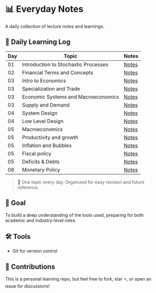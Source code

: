 # 📊 Everyday Notes

A daily collection of lecture notes and learnings.

## 📆 Daily Learning Log

| Day | Topic | Notes |
|-----|-------|-------|
| 01  | Introduction to Stochastic Processes | [Notes](math/stochastic_process.txt) |
| 02  | Financial Terms and Concepts | [Notes](finance/finance_concepts.txt) |
| 03  | Intro to Economics | [Notes](economics/intro_to_econn.md) |
| 03  | Specialization and Trade | [Notes](economics/specialization_and_trade.md) |
| 03  | Economic Systems and Macroeconomics | [Notes](economics/economic_systems.md) |
| 03  | Supply and Demand | [Notes](economics/supply_demand.md) |
| 04  | System Design | [Notes](system_design/system_design_notes.md) |
| 04  | Low Level Design | [Notes](system_design/lld.md) |
| 05  | Macroeconomics | [Notes](economics/macroecon.md) |
| 05  | Productivity and growth | [Notes](economics/productivity_and_growth.md) |
| 05  | Inflation and Bubbles | [Notes](economics/inflation.md) |
| 05  | Fiscal policy | [Notes](economics/fiscal_policy.md) |
| 05  | Deficits & Debts | [Notes](economics/debt_deficit.md) |
| 06  | Monetary Policy | [Notes](economics/monetary_policy.md) |


> 📌 One topic every day. Organized for easy revision and future reference.

## 🧠 Goal

To build a deep understanding of the tools used, preparing for both academic and industry-level roles.

## 🛠️ Tools

- Git for version control
<!-- [Jupyter](https://jupyter.org/) (optional for code demos or simulations) -->

## 🤝 Contributions

This is a personal learning repo, but feel free to fork, star ⭐, or open an issue for discussions!

